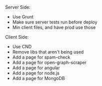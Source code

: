Server Side:
- Use Grunt
- Make sure server tests run before deploy
- Min client files, and have prod use those

Client Side:
- Use CND
- Remove libs that aren't being used
- Add a page for spam-check
- Add a page for open-graph-scraper
- Add a page for angular
- Add a page for node.js
- Add a page for MongoDB

